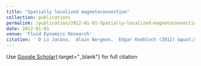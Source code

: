 ```yaml
---
title: "Spatially localized magnetoconvection"
collection: publications
permalink: /publication/2012-01-01-Spatially-localized-magnetoconvection
date: 2012-01-01
venue: 'Fluid Dynamics Research'
citation: ' D Lo Jacono,  Alain Bergeon,  Edgar Knobloch (2012) &quot;Spatially localized magnetoconvection.&quot; <i>Fluid Dynamics Research</i>. 44, 031411.'
---
```

Use [Google Scholar](https://scholar.google.com/scholar?q=Spatially+localized+magnetoconvection){:target="_blank"} for full citation